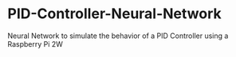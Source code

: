 # PID-Controller-Neural-Network
Neural Network to simulate the behavior of a PID Controller using a Raspberry Pi 2W
